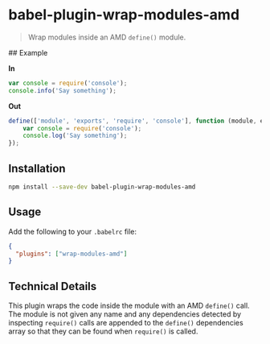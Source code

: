 # babel-plugin-wrap-modules-amd

> Wrap modules inside an AMD `define()` module.

## Example

**In**

```javascript
var console = require('console');
console.info('Say something');
```

**Out**

```javascript
define(['module', 'exports', 'require', 'console'], function (module, exports, require) {
	var console = require('console');
	console.log('Say something');
});
```

## Installation

```sh
npm install --save-dev babel-plugin-wrap-modules-amd
```

## Usage

Add the following to your `.babelrc` file:

```json
{
  "plugins": ["wrap-modules-amd"]
}
```

## Technical Details

This plugin wraps the code inside the module with an AMD `define()` call. The 
module is not given any name and any dependencies detected by inspecting 
`require()` calls are appended to the `define()` dependencies array so that they
can be found when `require()` is called.
